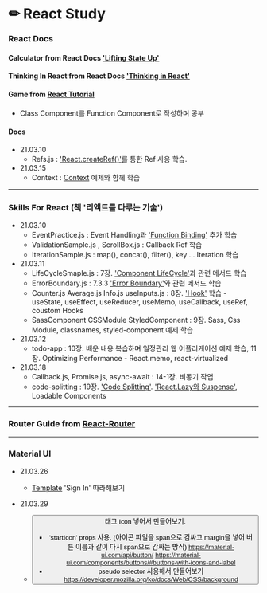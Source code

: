 # ✏ React Study

### React Docs 
#### Calculator from React Docs ['Lifting State Up'](https://reactjs.org/docs/lifting-state-up.html)


#### Thinking In React from React Docs ['Thinking in React'](https://reactjs.org/docs/thinking-in-react.html)


#### Game from [React Tutorial](https://reactjs.org/tutorial/tutorial.html)
- Class Component를 Function Component로 작성하며 공부


#### Docs 
+ 21.03.10
    - Refs.js : ['React.createRef()'](https://ko.reactjs.org/docs/refs-and-the-dom.html)를 통한 Ref 사용 학습.
+ 21.03.15
    - Context : [Context](https://ko.reactjs.org/docs/context.html) 예제와 함께 학습


***

### Skills For React (책 '리액트를 다루는 기술')
+ 21.03.10
    - EventPractice.js : Event Handling과 ['Function Binding'](https://developer.mozilla.org/ko/docs/Web/JavaScript/Reference/Global_Objects/Function/bind) 추가 학습
    - ValidationSample.js , ScrollBox.js : Callback Ref 학습
    - IterationSample.js : map(), concat(), filter(), key ... Iteration 학습
+ 21.03.11
    - LifeCycleSmaple.js : 7장. ['Component LifeCycle'](https://ko.reactjs.org/docs/react-component.html#the-component-lifecycle)과 관련 메서드 학습
    - ErrorBoundary.js : 7.3.3 ['Error Boundary'](https://ko.reactjs.org/docs/react-component.html#error-boundaries)와 관련 메서드 학습
    - Counter.js Average.js Info.js useInputs.js : 8장. ['Hook'](https://ko.reactjs.org/docs/hooks-reference.html) 학습 - useState, useEffect, useReducer, useMemo, useCallback, useRef, coustom Hooks
    - SassComponent CSSModule StyledComponent : 9장. Sass, Css Module, classnames, styled-component 예제 학습
+ 21.03.12
    - todo-app : 10장. 배운 내용 복습하며 일정관리 웹 어플리케이션 예제 학습, 11장. Optimizing Performance - React.memo, react-virtualized
+ 21.03.18
    - Callback.js, Promise.js, async-await : 14-1장. 비동기 작업
    - code-splitting : 19장. ['Code Splitting'](https://ko.reactjs.org/docs/code-splitting.html). ['React.Lazy와 Suspense'](https://ko.reactjs.org/docs/code-splitting.html#reactlazy), Loadable Components

***

### Router Guide from [React-Router](https://reactrouter.com/)

***

### Material UI
+ 21.03.26
    - [Template](https://material-ui.com/getting-started/templates/) 'Sign In' 따라해보기

+ 21.03.29
    - <Button> 태그 Icon 넣어서 만들어보기. 
        - 'startIcon' props 사용. (아이콘 파일을 span으로 감싸고 margin을 넣어 버튼 이름과 같이 다시 span으로 감싸는 방식)
        https://material-ui.com/api/button/
        https://material-ui.com/components/buttons/#buttons-with-icons-and-label
        - pseudo selector 사용해서 만들어보기
        https://developer.mozilla.org/ko/docs/Web/CSS/background
